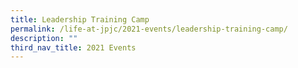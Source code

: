 ```yaml
---
title: Leadership Training Camp
permalink: /life-at-jpjc/2021-events/leadership-training-camp/
description: ""
third_nav_title: 2021 Events
---
```

